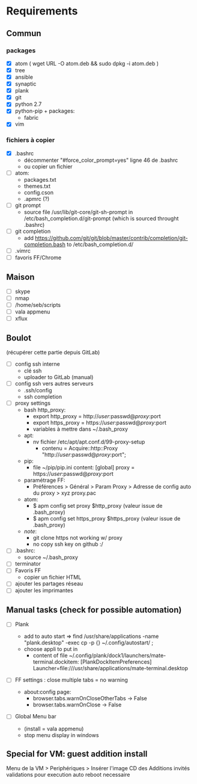 # Requirements

## Commun

### packages
- [x] atom ( wget URL -O atom.deb && sudo dpkg -i atom.deb )
- [x] tree
- [x] ansible
- [x] synaptic
- [x] plank
- [x] git
- [x] python 2.7
- [x] python-pip + packages:
  - fabric
- [x] vim

### fichiers à copier
- [x] .bashrc
  - décommenter "#force_color_prompt=yes" ligne 46 de .bashrc
  - ou copier un fichier
- [ ] atom:
  - packages.txt
  - themes.txt
  - config.cson
  - .apmrc (?)
- [ ] git prompt
  - source file /usr/lib/git-core/git-sh-prompt
    in /etc/bash_completion.d/git-prompt
    (which is sourced throught .bashrc)
- [ ] git completion
  - add https://github.com/git/git/blob/master/contrib/completion/git-completion.bash
    to /etc/bash_completion.d/
- [ ] .vimrc
- [ ] favoris FF/Chrome

## Maison
- [ ] skype
- [ ] nmap
- [ ] /home/seb/scripts
- [ ] vala appmenu
- [ ] xflux

## Boulot
(récupérer cette partie depuis GitLab)
- [ ] config ssh interne
  - clé ssh
  - uploader to GitLab (manual)
- [ ] config ssh vers autres serveurs
  - .ssh/config
  - ssh completion
- [ ] proxy settings
  - bash http_proxy:
    - export http_proxy = http://$user:$passwd@$proxy:$port
    - export https_proxy = https://$user:$passwd@$proxy:$port
    - variables à mettre dans ~/.bash_proxy
  - apt:
    - nv fichier /etc/apt/apt.conf.d/99-proxy-setup
      - contenu = Acquire::http::Proxy "http://$user:$passwd@$proxy:$port";
  - pip:
    - file ~/pip/pip.ini content:
      [global]
      proxy = https://$user:$passwd@$proxy:$port
  - paramétrage FF:
    - Préférences > Général > Param Proxy > Adresse de config auto du proxy > xyz proxy.pac
  - atom:
    - $ apm config set proxy $http_proxy (valeur issue de .bash_proxy)
    - $ apm config set https_proxy $https_proxy (valeur issue de .bash_proxy)
  - _note_: 
    - git clone https not working w/ proxy
    - no copy ssh key on github :/
- [ ] .bashrc:
    - source ~/.bash_proxy
- [ ] terminator
- [ ] Favoris FF
  - copier un fichier HTML
- [ ] ajouter les partages réseau
- [ ] ajouter les imprimantes

## Manual tasks (check for possible automation)
- [ ] Plank
  - add to auto start => find /usr/share/applications -name "plank.desktop" -exec cp -p {} ~/.config/autostart/ \;
  - choose appli to put in
    - content of file ~/.config/plank/dock1/launchers/mate-terminal.dockitem:
      [PlankDockItemPreferences]
      Launcher=file:///usr/share/applications/mate-terminal.desktop
  
- [ ] FF settings : close multiple tabs = no warning
  - about:config page:
      - browser.tabs.warnOnCloseOtherTabs -> False
      - browser.tabs.warnOnClose -> False 
- [ ] Global Menu bar
  - (install = vala appmenu)
  - stop menu display in windows

## Special for VM: guest addition install
Menu de la VM > Periphériques > Insérer l'image CD des Additions invités
validations pour execution auto
reboot necessaire
